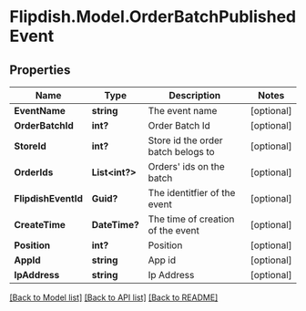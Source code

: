 # Flipdish.Model.OrderBatchPublishedEvent
## Properties

Name | Type | Description | Notes
------------ | ------------- | ------------- | -------------
**EventName** | **string** | The event name | [optional] 
**OrderBatchId** | **int?** | Order Batch Id | [optional] 
**StoreId** | **int?** | Store id the order batch belogs to | [optional] 
**OrderIds** | **List&lt;int?&gt;** | Orders&#39; ids on the batch | [optional] 
**FlipdishEventId** | **Guid?** | The identitfier of the event | [optional] 
**CreateTime** | **DateTime?** | The time of creation of the event | [optional] 
**Position** | **int?** | Position | [optional] 
**AppId** | **string** | App id | [optional] 
**IpAddress** | **string** | Ip Address | [optional] 

[[Back to Model list]](../README.md#documentation-for-models) [[Back to API list]](../README.md#documentation-for-api-endpoints) [[Back to README]](../README.md)

